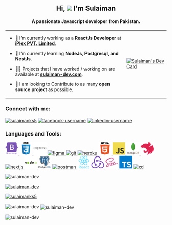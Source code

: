 <h2 align="center">Hi, <img src="https://github.com/TheDudeThatCode/TheDudeThatCode/blob/master/Assets/Hi.gif" width="16px"> I'm Sulaiman</h2>
<h4 align="center">A passionate Javascript developer from Pakistan.</h4>


<table>
<tr>
  <td valign="center">
    
- 🔭 I’m currently working as a **ReactJs Developer** at  **[iPlex PVT. Limited](https://iplex.co/)**.

- 🌱 I’m currently learning **NodeJs, Postgresql, and NestJs**.

- 👨‍💻 Projects that I have worked / working on are available at **[sulaiman-dev.com](https://sulaiman-dev.github.io/)**.

- 🎯 I am looking to Contribute to as many **open source project** as possible.
<!-- - 📝 I regularly write articles on [skblog.com](skblog.com)

- 💬 Ask me about **html, css, javascript and react.**

- 📫 How to reach me **sulaimanshinwari830@gmail.com**

- 📄 Know about my experiences [resumelink](resumelink) -->
<td >
  <a href="https://app.daily.dev/sulaiman"><img src="https://api.daily.dev/devcards/7bf7791680784ebcaf50c03ae1145b1a.png?r=s8y" width="400" alt="Sulaiman's Dev Card"/></a>
  </td>

</tr>
</table>





<!-- ### Blogs posts
BLOG-POST-LIST:START 
BLOG-POST-LIST:END  -->

<h3 align="left">Connect with me:</h3>
<p align="left">
<!--   twitter -->
  <a href="https://twitter.com/sulaimanks5" target="blank"><img align="center" src="https://raw.githubusercontent.com/rahuldkjain/github-profile-readme-generator/master/src/images/icons/Social/twitter.svg" alt="sulaimanks5" height="30" width="40" /></a>
<!--   linkedin -->
  <a href="https://fb.com/sulaiman-shinwari" target="blank"><img align="center" src="https://raw.githubusercontent.com/rahuldkjain/github-profile-readme-generator/master/src/images/icons/Social/facebook.svg" alt="facebook-username" height="30" width="40" /></a> 
<!--   facebook -->
  <a href="https://linkedin.com/in/sulaiman-shinwari" target="blank"><img align="center" src="https://raw.githubusercontent.com/rahuldkjain/github-profile-readme-generator/master/src/images/icons/Social/linked-in-alt.svg" alt="linkedin-username" height="30" width="40" /></a>
<!-- <a href="https://codepen.io/codepen-username" target="blank"><img align="center" src="https://raw.githubusercontent.com/rahuldkjain/github-profile-readme-generator/master/src/images/icons/Social/codepen.svg" alt="codepen-username" height="30" width="40" /></a>
<a href="https://dev.to/dev.to-username" target="blank"><img align="center" src="https://raw.githubusercontent.com/rahuldkjain/github-profile-readme-generator/master/src/images/icons/Social/devto.svg" alt="dev.to-username" height="30" width="40" /></a>
<a href="https://stackoverflow.com/users/stackoverflow-username" target="blank"><img align="center" src="https://raw.githubusercontent.com/rahuldkjain/github-profile-readme-generator/master/src/images/icons/Social/stack-overflow.svg" alt="stackoverflow-username" height="30" width="40" /></a>
<a href="https://codesandbox.com/codesandbox-usename" target="blank"><img align="center" src="https://raw.githubusercontent.com/rahuldkjain/github-profile-readme-generator/master/src/images/icons/Social/codesandbox.svg" alt="codesandbox-usename" height="30" width="40" /></a>
<a href="https://hashnode.com/hashnode-username" target="blank"><img align="center" src="https://raw.githubusercontent.com/rahuldkjain/github-profile-readme-generator/master/src/images/icons/Social/hashnode.svg" alt="hashnode-username" height="30" width="40" /></a>
<a href="https://medium.com/@medium-username" target="blank"><img align="center" src="https://raw.githubusercontent.com/rahuldkjain/github-profile-readme-generator/master/src/images/icons/Social/medium.svg" alt="@medium-username" height="30" width="40" /></a>
<a href="https://discord.gg/discord-invite-code" target="blank"><img align="center" src="https://raw.githubusercontent.com/rahuldkjain/github-profile-readme-generator/master/src/images/icons/Social/discord.svg" alt="discord-invite-code" height="30" width="40" /></a> -->
</p>



<h3 align="left">Languages and Tools:</h3>
<p align="left"> 
  <a href="https://getbootstrap.com" target="_blank" rel="noreferrer"> 
    <img src="https://raw.githubusercontent.com/devicons/devicon/master/icons/bootstrap/bootstrap-plain-wordmark.svg" alt="bootstrap" width="40" height="40"/> 
  </a> 
  <a href="https://www.w3schools.com/css/" target="_blank" rel="noreferrer"> <img src="https://raw.githubusercontent.com/devicons/devicon/master/icons/css3/css3-original-wordmark.svg" alt="css3" width="40" height="40"/> </a> 
  <a href="https://expressjs.com" target="_blank" rel="noreferrer"> 
    <img src="https://raw.githubusercontent.com/devicons/devicon/master/icons/express/express-original-wordmark.svg" alt="express" width="40" height="40"/> </a> 
  <a href="https://www.figma.com/" target="_blank" rel="noreferrer"> <img src="https://www.vectorlogo.zone/logos/figma/figma-icon.svg" alt="figma" width="40" height="40"/> </a> 
  <a href="https://git-scm.com/" target="_blank" rel="noreferrer"> <img src="https://www.vectorlogo.zone/logos/git-scm/git-scm-icon.svg" alt="git" width="40" height="40"/> </a> <a href="https://heroku.com" target="_blank" rel="noreferrer"> <img src="https://www.vectorlogo.zone/logos/heroku/heroku-icon.svg" alt="heroku" width="40" height="40"/> </a> <a href="https://www.w3.org/html/" target="_blank" rel="noreferrer"> <img src="https://raw.githubusercontent.com/devicons/devicon/master/icons/html5/html5-original-wordmark.svg" alt="html5" width="40" height="40"/> </a> <a href="https://developer.mozilla.org/en-US/docs/Web/JavaScript" target="_blank" rel="noreferrer"> <img src="https://raw.githubusercontent.com/devicons/devicon/master/icons/javascript/javascript-original.svg" alt="javascript" width="40" height="40"/> </a> <a href="https://www.mongodb.com/" target="_blank" rel="noreferrer"> <img src="https://raw.githubusercontent.com/devicons/devicon/master/icons/mongodb/mongodb-original-wordmark.svg" alt="mongodb" width="40" height="40"/> </a> <a href="https://nestjs.com/" target="_blank" rel="noreferrer"> <img src="https://raw.githubusercontent.com/devicons/devicon/master/icons/nestjs/nestjs-plain.svg" alt="nestjs" width="40" height="40"/> </a> <a href="https://nextjs.org/" target="_blank" rel="noreferrer"> <img src="https://cdn.worldvectorlogo.com/logos/nextjs-2.svg" alt="nextjs" width="40" height="40"/> </a> <a href="https://nodejs.org" target="_blank" rel="noreferrer"> <img src="https://raw.githubusercontent.com/devicons/devicon/master/icons/nodejs/nodejs-original-wordmark.svg" alt="nodejs" width="40" height="40"/> </a> <a href="https://www.postgresql.org" target="_blank" rel="noreferrer"> <img src="https://raw.githubusercontent.com/devicons/devicon/master/icons/postgresql/postgresql-original-wordmark.svg" alt="postgresql" width="40" height="40"/> </a> <a href="https://postman.com" target="_blank" rel="noreferrer"> <img src="https://www.vectorlogo.zone/logos/getpostman/getpostman-icon.svg" alt="postman" width="40" height="40"/> </a> <a href="https://reactjs.org/" target="_blank" rel="noreferrer"> <img src="https://raw.githubusercontent.com/devicons/devicon/master/icons/react/react-original-wordmark.svg" alt="react" width="40" height="40"/> </a> <a href="https://redux.js.org" target="_blank" rel="noreferrer"> <img src="https://raw.githubusercontent.com/devicons/devicon/master/icons/redux/redux-original.svg" alt="redux" width="40" height="40"/> </a> <a href="https://sass-lang.com" target="_blank" rel="noreferrer"> <img src="https://raw.githubusercontent.com/devicons/devicon/master/icons/sass/sass-original.svg" alt="sass" width="40" height="40"/> </a> <a href="https://www.typescriptlang.org/" target="_blank" rel="noreferrer"> <img src="https://raw.githubusercontent.com/devicons/devicon/master/icons/typescript/typescript-original.svg" alt="typescript" width="40" height="40"/> </a> <a href="https://www.adobe.com/products/xd.html" target="_blank" rel="noreferrer"> <img src="https://cdn.worldvectorlogo.com/logos/adobe-xd.svg" alt="xd" width="40" height="40"/> </a> </p>
  
  <p align="left"> <img src="https://komarev.com/ghpvc/?username=sulaiman-dev&label=Profile%20views&color=0e75b6&style=flat" alt="sulaiman-dev" /> </p>

<p align="left"> <a href="https://github.com/ryo-ma/github-profile-trophy"><img src="https://github-profile-trophy.vercel.app/?username=sulaiman-dev" alt="sulaiman-dev" /></a> </p>

<p align="left"> <a href="https://twitter.com/sulaimanks5" target="blank"><img src="https://img.shields.io/twitter/follow/sulaimanks5?logo=twitter&style=for-the-badge" alt="sulaimanks5" /></a> </p>

<p><img align="left" src="https://github-readme-stats.vercel.app/api/top-langs?username=sulaiman-dev&show_icons=true&locale=en&layout=compact" alt="sulaiman-dev" /></p>

<p>&nbsp;<img align="center" src="https://github-readme-stats.vercel.app/api?username=sulaiman-dev&show_icons=true&locale=en" alt="sulaiman-dev" /></p>

<p><img align="center" src="https://github-readme-streak-stats.herokuapp.com/?user=sulaiman-dev&" alt="sulaiman-dev" /></p> 

